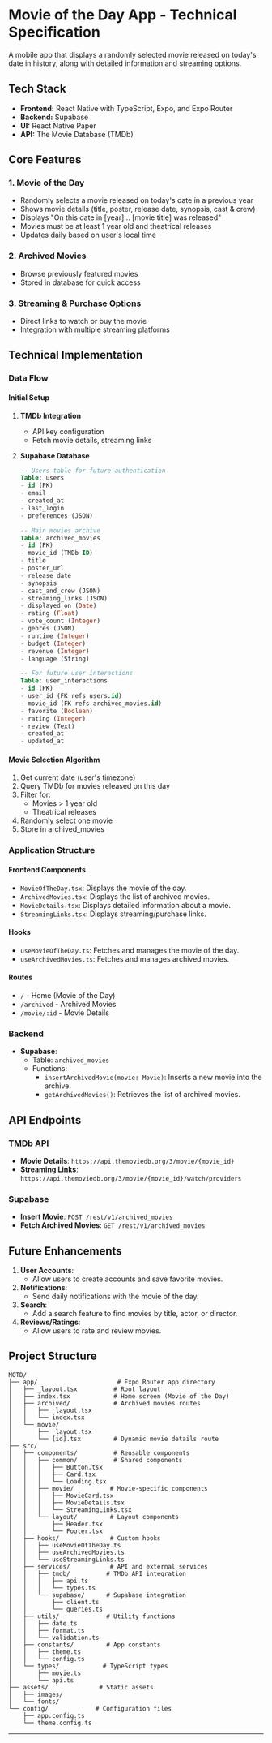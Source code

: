# Movie of the Day App - Technical Specification

A mobile app that displays a randomly selected movie released on today's date in history, along with detailed information and streaming options.

## Tech Stack

- **Frontend:** React Native with TypeScript, Expo, and Expo Router
- **Backend:** Supabase
- **UI:** React Native Paper
- **API:** The Movie Database (TMDb)

## Core Features

### 1. Movie of the Day
- Randomly selects a movie released on today's date in a previous year
- Shows movie details (title, poster, release date, synopsis, cast & crew)
- Displays "On this date in [year]... [movie title] was released"
- Movies must be at least 1 year old and theatrical releases
- Updates daily based on user's local time

### 2. Archived Movies
- Browse previously featured movies
- Stored in database for quick access

### 3. Streaming & Purchase Options
- Direct links to watch or buy the movie
- Integration with multiple streaming platforms

## Technical Implementation

### Data Flow

#### Initial Setup
1. **TMDb Integration**
   - API key configuration
   - Fetch movie details, streaming links

2. **Supabase Database**
   ```sql
   -- Users table for future authentication
   Table: users
   - id (PK)
   - email
   - created_at
   - last_login
   - preferences (JSON)

   -- Main movies archive
   Table: archived_movies
   - id (PK)
   - movie_id (TMDb ID)
   - title
   - poster_url
   - release_date
   - synopsis
   - cast_and_crew (JSON)
   - streaming_links (JSON)
   - displayed_on (Date)
   - rating (Float)
   - vote_count (Integer)
   - genres (JSON)
   - runtime (Integer)
   - budget (Integer)
   - revenue (Integer)
   - language (String)

   -- For future user interactions
   Table: user_interactions
   - id (PK)
   - user_id (FK refs users.id)
   - movie_id (FK refs archived_movies.id)
   - favorite (Boolean)
   - rating (Integer)
   - review (Text)
   - created_at
   - updated_at
   ```

#### Movie Selection Algorithm
1. Get current date (user's timezone)
2. Query TMDb for movies released on this day
3. Filter for:
   - Movies > 1 year old
   - Theatrical releases
4. Randomly select one movie
5. Store in archived_movies

### Application Structure

#### Frontend Components
- `MovieOfTheDay.tsx`: Displays the movie of the day.
- `ArchivedMovies.tsx`: Displays the list of archived movies.
- `MovieDetails.tsx`: Displays detailed information about a movie.
- `StreamingLinks.tsx`: Displays streaming/purchase links.

#### Hooks
- `useMovieOfTheDay.ts`: Fetches and manages the movie of the day.
- `useArchivedMovies.ts`: Fetches and manages archived movies.

#### Routes
- `/` - Home (Movie of the Day)
- `/archived` - Archived Movies
- `/movie/:id` - Movie Details

### Backend
- **Supabase**:
  - Table: `archived_movies`
  - Functions:
    - `insertArchivedMovie(movie: Movie)`: Inserts a new movie into the archive.
    - `getArchivedMovies()`: Retrieves the list of archived movies.

## API Endpoints

### TMDb API
- **Movie Details**: `https://api.themoviedb.org/3/movie/{movie_id}`
- **Streaming Links**: `https://api.themoviedb.org/3/movie/{movie_id}/watch/providers`

### Supabase
- **Insert Movie**: `POST /rest/v1/archived_movies`
- **Fetch Archived Movies**: `GET /rest/v1/archived_movies`

## Future Enhancements
1. **User Accounts**:
   - Allow users to create accounts and save favorite movies.
2. **Notifications**:
   - Send daily notifications with the movie of the day.
3. **Search**:
   - Add a search feature to find movies by title, actor, or director.
4. **Reviews/Ratings**:
   - Allow users to rate and review movies.

## Project Structure

```
MOTD/
├── app/                      # Expo Router app directory
│   ├── _layout.tsx          # Root layout
│   ├── index.tsx            # Home screen (Movie of the Day)
│   ├── archived/            # Archived movies routes
│   │   ├── _layout.tsx
│   │   └── index.tsx
│   └── movie/              
│       ├── _layout.tsx
│       └── [id].tsx         # Dynamic movie details route
├── src/
│   ├── components/          # Reusable components
│   │   ├── common/          # Shared components
│   │   │   ├── Button.tsx
│   │   │   ├── Card.tsx
│   │   │   └── Loading.tsx
│   │   ├── movie/          # Movie-specific components
│   │   │   ├── MovieCard.tsx
│   │   │   ├── MovieDetails.tsx
│   │   │   └── StreamingLinks.tsx
│   │   └── layout/         # Layout components
│   │       ├── Header.tsx
│   │       └── Footer.tsx
│   ├── hooks/              # Custom hooks
│   │   ├── useMovieOfTheDay.ts
│   │   ├── useArchivedMovies.ts
│   │   └── useStreamingLinks.ts
│   ├── services/           # API and external services
│   │   ├── tmdb/          # TMDb API integration
│   │   │   ├── api.ts
│   │   │   └── types.ts
│   │   └── supabase/      # Supabase integration
│   │       ├── client.ts
│   │       └── queries.ts
│   ├── utils/             # Utility functions
│   │   ├── date.ts
│   │   ├── format.ts
│   │   └── validation.ts
│   ├── constants/         # App constants
│   │   ├── theme.ts
│   │   └── config.ts
│   └── types/            # TypeScript types
│       ├── movie.ts
│       └── api.ts
├── assets/              # Static assets
│   ├── images/
│   └── fonts/
└── config/             # Configuration files
    ├── app.config.ts
    └── theme.config.ts
```

---